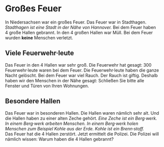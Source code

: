 # Großes Feuer

In Niedersachsen war ein großes Feuer. Das Feuer war in Stadthagen.  *Stadthagen ist eine Stadt in der Nähe von Hannover.*  Bei dem Feuer haben 4 große Hallen gebrannt. In den 4 großen Hallen war Müll. Bei dem Feuer wurden **keine** Menschen verletzt. 

## Viele Feuerwehr·leute
Das Feuer in den 4 Hallen war sehr groß. Die Feuerwehr hat gesagt: 300 Feuerwehr·leute waren bei dem Feuer. Die Feuerwehr·leute haben die ganze Nacht gelöscht. Bei dem Feuer war viel Rauch. Der Rauch ist giftig. Deshalb haben wir den Menschen in der Nähe gesagt: Schließen Sie bitte alle Fenster und Türen von Ihren Wohnungen. 

## Besondere Hallen
Das Feuer war in besonderen Hallen. Die Hallen waren nämlich sehr alt. Und die Hallen haben zu einer alten Zeche gehört.  *Eine Zeche ist ein Berg·werk.*   *In einem Berg·werk arbeiten Menschen.*   *In einem Berg·werk holen Menschen zum Beispiel Kohle aus der Erde.*   *Kohle ist ein Brenn·stoff.*  
Das Feuer hat die 4 Hallen zerstört. Jetzt ermittelt die Polizei. Die Polizei will nämlich wissen: Warum haben die 4 Hallen gebrannt? 
